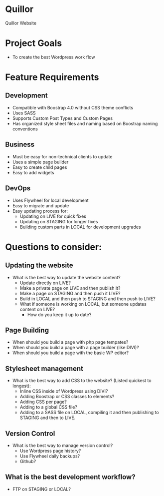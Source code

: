 # Quillor
Quillor Website 

# Project Goals 
- To create the best Wordpress work flow 

# Feature Requirements 
## Development 
- Compatible with Boostrap 4.0 without CSS theme conflicts 
- Uses SASS 
- Supports Custom Post Types and Custom Pages 
- Has organized style sheet files and naming based on Boostrap naming conventions 

## Business 
- Must be easy for non-technical clients to update 
- Uses a simple page builder 
- Easy to create child pages
- Easy to add widgets

## DevOps
- Uses Flywheel for local development 
- Easy to migrate and update 
- Easy updating process for: 
	- Updating on LIVE for quick fixes 
	- Updating on STAGING for longer fixes 
	- Building custom parts in LOCAL for development upgrades 


# Questions to consider: 

## Updating the website 
- What is the best way to update the website content? 
	- Update directly on LIVE? 
	- Make a private page on LIVE and then publish it? 
	- Make a page on STAGING and then push it LIVE? 
	- Build in LOCAL and then push to STAGING and then push to LIVE? 
	- What if someone is working on LOCAL, but someone updates content on LIVE? 
		- How do you keep it up to date?

## Page Building 
- When should you build a page with php page tempates? 
- When should you build a page with a page builder (like DIVI)? 
- When should you build a page with the basic WP editor? 

## Stylesheet management 
- What is the best way to add CSS to the website? (Listed quickest to longest): 
	- Inline CSS inside of Wordpress using DIVI? 
	- Adding Boostrap or CSS classes to elements? 
	- Adding CSS per page? 
	- Adding to a global CSS file? 
	- Adding to a SASS file on LOCAL, compiling it and then publishing to STAGING and then to LIVE. 


## Version Control 
- What is the best way to manage version control? 
	- Use Wordpress page history? 
	- Use Flywheel daily backups? 
	- Github? 

## What is the best development workflow? 
- FTP on STAGING or LOCAL? 
